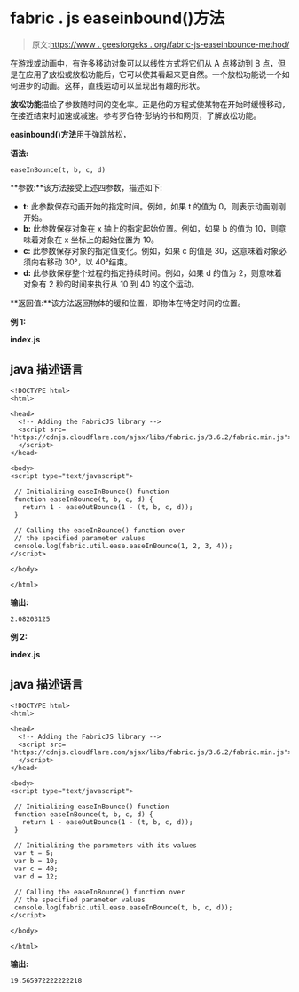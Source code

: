 # fabric . js easeinbound()方法

> 原文:[https://www . geesforgeks . org/fabric-js-easeinbounce-method/](https://www.geeksforgeeks.org/fabric-js-easeinbounce-method/)

在游戏或动画中，有许多移动对象可以以线性方式将它们从 A 点移动到 B 点，但是在应用了放松或放松功能后，它可以使其看起来更自然。一个放松功能说一个如何进步的动画。这样，直线运动可以呈现出有趣的形状。

**放松功能**描绘了参数随时间的变化率。正是他的方程式使某物在开始时缓慢移动，在接近结束时加速或减速。参考罗伯特·彭纳的书和网页，了解放松功能。

**easinbound()方法**用于弹跳放松，

**语法:**

```
easeInBounce(t, b, c, d)
```

**参数:**该方法接受上述四参数，描述如下:

*   **t:** 此参数保存动画开始的指定时间。例如，如果 t 的值为 0，则表示动画刚刚开始。
*   **b:** 此参数保存对象在 x 轴上的指定起始位置。例如，如果 b 的值为 10，则意味着对象在 x 坐标上的起始位置为 10。
*   **c:** 此参数保存对象的指定值变化。例如，如果 c 的值是 30，这意味着对象必须向右移动 30°，以 40°结束。
*   **d:** 此参数保存整个过程的指定持续时间。例如，如果 d 的值为 2，则意味着对象有 2 秒的时间来执行从 10 到 40 的这个运动。

**返回值:**该方法返回物体的缓和位置，即物体在特定时间的位置。

**例 1:**

**index.js**

## java 描述语言

```
<!DOCTYPE html>
<html>

<head>
  <!-- Adding the FabricJS library -->
  <script src=
"https://cdnjs.cloudflare.com/ajax/libs/fabric.js/3.6.2/fabric.min.js">
  </script>
</head>

<body>
<script type="text/javascript">

 // Initializing easeInBounce() function
 function easeInBounce(t, b, c, d) {
   return 1 - easeOutBounce(1 - (t, b, c, d));
 }

 // Calling the easeInBounce() function over
 // the specified parameter values
 console.log(fabric.util.ease.easeInBounce(1, 2, 3, 4)); 
</script>

</body>

</html>
```

**输出:**

```
2.08203125
```

**例 2:**

**index.js**

## java 描述语言

```
<!DOCTYPE html>
<html>

<head>
  <!-- Adding the FabricJS library -->
  <script src=
"https://cdnjs.cloudflare.com/ajax/libs/fabric.js/3.6.2/fabric.min.js">
  </script>
</head>

<body>
<script type="text/javascript">

 // Initializing easeInBounce() function
 function easeInBounce(t, b, c, d) {
   return 1 - easeOutBounce(1 - (t, b, c, d));
 }

 // Initializing the parameters with its values
 var t = 5;
 var b = 10;
 var c = 40;
 var d = 12;

 // Calling the easeInBounce() function over
 // the specified parameter values
 console.log(fabric.util.ease.easeInBounce(t, b, c, d)); 
</script>

</body>

</html>
```

**输出:**

```
19.565972222222218
```